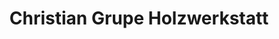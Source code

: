 ---
title: "Christian Grupe Holzwerkstatt"
url: /hameln/christian-grupe-holzwerkstatt/
shop: Holz
---